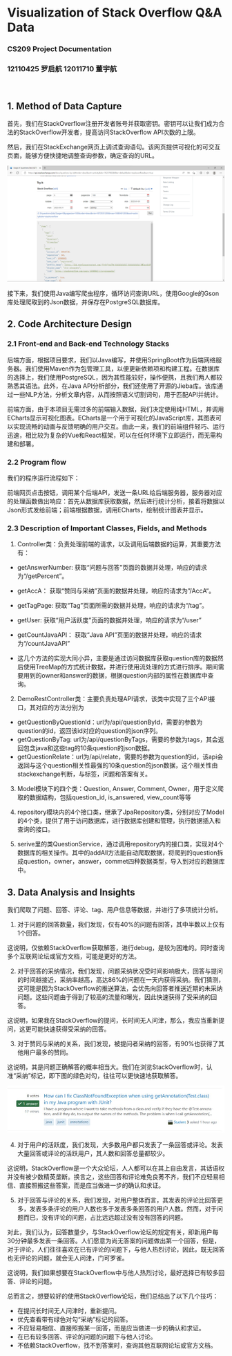 # Visualization of Stack Overflow Q&A Data
### CS209 Project Documentation
### 12110425 罗启航 12011710 董宇航

<br>

## 1. Method of Data Capture

首先，我们在StackOverflow注册开发者账号并获取密钥。密钥可以让我们成为合法的StackOverflow开发者，提高访问StackOverflow API次数的上限。

然后，我们在StackExchange网页上调试查询语句。该网页提供可视化的可交互页面，能够方便快捷地调整查询参数，确定查询的URL。

![1](1.png "StackExchange网页示例")

接下来，我们使用Java编写爬虫程序，循环访问查询URL，使用Google的Gson库处理爬取到的Json数据，并保存在PostgreSQL数据库。

## 2. Code Architecture Design

### 2.1 Front-end and Back-end Technology Stacks

后端方面，根据项目要求，我们以Java编写，并使用SpringBoot作为后端网络服务器。我们使用Maven作为包管理工具，以便更新依赖项和构建工程。在数据库的选择上，我们使用PostgreSQL，因为其性能较好，操作便携，且我们两人都较熟悉其语法。此外，在Java API分析部分，我们还使用了开源的Jieba库。该库通过一些NLP方法，分析文章内容，从而按照语义切割词句，用于匹配API并统计。

前端方面，由于本项目无需过多的前端输入数据，我们决定使用纯HTML，并调用ECharts显示可视化图表。ECharts是一个用于可视化的JavaScript库，其图表可以实现流畅的动画与反馈明确的用户交互。由此一来，我们的前端组件轻巧、运行迅速，相比较为复杂的Vue和React框架，可以在任何环境下立即运行，而无需构建和部署。

### 2.2 Program flow

我们的程序运行流程如下：

前端网页点击按钮，调用某个后端API，发送一条URL给后端服务器，服务器对应的处理函数做出响应：首先从数据库获取数据，然后进行统计分析，接着将数据以Json形式发给前端；前端根据数据，调用ECharts，绘制统计图表并显示。

### 2.3 Description of Important Classes, Fields, and Methods

1) Controller类：负责处理前端的请求，以及调用后端数据的运算，其重要方法有：
 - getAnswerNumber:         获取“问题与回答”页面的数据并处理，响应的请求为“/getPercent”。
 - getAccA：                获取“赞同与采纳”页面的数据并处理，响应的请求为”/AccA“。
 - getTagPage:              获取“Tag”页面所需的数据并处理，响应的请求为“/tag”。
 - getUser:                 获取“用户活跃度”页面的数据并处理，响应的请求为“/user”
 - getCountJavaAPI：        获取“Java API”页面的数据并处理，响应的请求为“/countJavaAPI”

 - 这几个方法的实现大同小异，主要是通过访问数据库获取question库的数据然后使用TreeMap的方式统计数据，并进行使用流处理的方式进行排序。期间需要用到的owner和answer的数据，根据question内部的属性在数据库中查询。

2) DemoRestController类：主要负责处理API请求，该类中实现了三个API接口，其对应的方法分别为
 - getQuestionByQuestionId：url为/api/questionById，需要的参数为question的id，返回该id对应的question的json序列。
 - getQuestionByTag: url为/api/questionByTags，需要的参数为tags，其会返回包含java和这些tag的10条question的json数据。
 - getQuestionRelate：url为/api/relate，需要的参数为question的id，该api会返回与这个question相关性最强的10条question的json数据，这个相关性由stackexchange判断，与标签，问题和答案有关。

3) Model模块下的四个类：Question, Answer, Comment, Owner，用于定义爬取的数据结构，包括question_id, is_answered, view_count等等
	

4) repository模块内的4个接口类，继承了JpaRepository类，分别对应了Model的4个类，提供了用于访问数据库，进行数据库创建和管理，执行数据插入和查询的接口。

5) serive里的类QuestionService，通过调用repository内的接口类，实现对4个数据库的相关操作。其中的addAll方法能自动爬取数据，将爬到的question拆成question，owner，answer，commet四种数据类型，导入到对应的数据库中。

## 3. Data Analysis and Insights

我们爬取了问题、回答、评论、tag、用户信息等数据，并进行了多项统计分析。

1) 对于问题的回答数量，我们发现，仅有40%的问题有回答，其中半数以上仅有1个回答。

这说明，仅依赖StackOverflow获取解答，进行debug，是较为困难的。同时查询多个互联网论坛或官方文档，可能是更好的方法。

2) 对于回答的采纳情况，我们发现，问题采纳状况受时间影响极大，回答与提问的时间越接近，采纳率越高，高达86%的问题在一天内获得采纳。我们猜测，这可能是因为StackOverflow的推送算法，会优先向回答者推送近期的未采纳问题。这些问题由于得到了较高的流量和曝光，因此快速获得了受采纳的回答。

这说明，如果我在StackOverflow的提问，长时间无人问津，那么，我应当重新提问，这更可能快速获得受采纳的回答。

3) 对于赞同与采纳的关系，我们发现，被提问者采纳的回答，有90%也获得了其他用户最多的赞同。

这说明，其是问题正确解答的概率相当大。我们在浏览StackOverflow时，认准“采纳”标记，即下图的绿色对勾，往往可以更快速地获取解答。

![2](2.png "问题被采纳的标记")

4) 对于用户的活跃度，我们发现，大多数用户都只发表了一条回答或评论。发表大量回答或评论的活跃用户，其人数和回答总量都较少。

这说明，StackOverflow是一个大众论坛，人人都可以在其上自由发言，其话语权并没有被少数精英垄断。换言之，这些回答和评论难免良莠不齐，我们不应轻易相信、直接照搬这些答案，而是应当做进一步的确认和求证。

5) 对于回答与评论的关系，我们发现，对用户整体而言，其发表的评论比回答更多，发表多条评论的用户人数也多于发表多条回答的用户人数。然而，对于问题而已，没有评论的问题，占比远远超过没有没有回答的问题。

对此，我们认为，回答数量少，与StackOverflow论坛的规定有关，即新用户每30分钟最多发表一条回答。人们愿意为尚无答案的问题做出第一个回答，但是，对于评论，人们往往喜欢在已有评论的问题下，与他人热烈讨论，因此，既无回答也无评论的问题，就会无人问津，门可罗雀。

这说明，我们如果想要在StackOverflow中与他人热烈讨论，最好选择已有较多回答、评论的问题。

总而言之，想要较好的使用StackOverflow论坛，我们总结出了以下几个技巧：
 - 在提问长时间无人问津时，重新提问。
 - 优先查看带有绿色对勾“采纳”标记的回答。
 - 不应轻易相信、直接照搬某一回答，而是应当做进一步的确认和求证。
 - 在已有较多回答、评论的问题的问题下与他人讨论。
 - 不依赖StackOverflow，找不到答案时，查询其他互联网论坛或官方文档。